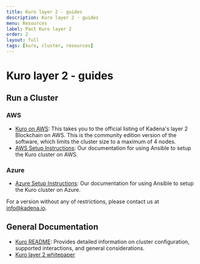 ```yaml
---
title: Kuro layer 2 - guides
description: Kuro layer 2 - guides
menu: Resources
label: Pact Kuro layer 2
order: 2
layout: full
tags: [kuro, cluster, resources]
---
```


# Kuro layer 2 - guides

## Run a Cluster

### AWS

- [Kuro on AWS](https://aws.amazon.com/marketplace/pp/Kadena-LLC-Kadena-Blockchain-for-Enterprise-Commun/B07MKMKP4F):
  This takes you to the official listing of Kadena's layer 2 Blockchain on AWS.
  This is the community edition version of the software, which limits the
  cluster size to a maximum of 4 nodes.
- [AWS Setup Instructions](https://kadena-io.github.io/scalableBFT.github.io/#ansible-and-aws):
  Our documentation for using Ansible to setup the Kuro cluster on AWS.

### Azure

- [Azure Setup Instructions](https://kadena-io.github.io/scalableBFT.github.io/azure/#ansible-and-azure):
  Our documentation for using Ansible to setup the Kuro cluster on Azure.

For a version without any of restrictions, please contact us at
[info@kadena.io](mailto:info@kadena.io).

## General Documentation

- [Kuro README](https://kadena-io.github.io/scalableBFT.github.io/#kuro-documentation):
  Provides detailed information on cluster configuration, supported
  interactions, and general considerations.
- [Kuro layer 2 whitepaper](/build/resources/kuro-layer-2)
